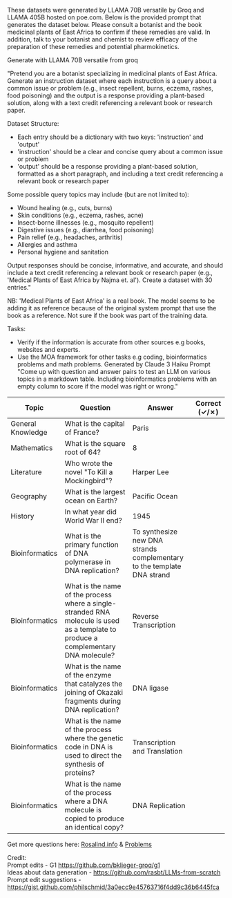 These datasets were generated by LLAMA 70B versatile by Groq and LLAMA 405B hosted on poe.com. Below is the provided prompt that generates the dataset
below. Please consult a botanist and the book medicinal plants of East Africa to confirm if these remedies are valid. In addition, talk to your 
botanist and chemist to review efficacy of the preparation of these remedies and potential pharmokinetics.  

Generate with LLAMA 70B versatile from groq

"Pretend you are a botanist specializing in medicinal plants of East Africa. Generate an instruction dataset where each instruction is a query about a common issue or problem (e.g., insect repellent, burns, eczema, rashes, food poisoning) and the output is a response providing a plant-based solution, along with a text credit referencing a relevant book or research paper.

Dataset Structure:

- Each entry should be a dictionary with two keys: 'instruction' and 'output'
- 'instruction' should be a clear and concise query about a common issue or problem
- 'output' should be a response providing a plant-based solution, formatted as a short paragraph, and including a text credit referencing a relevant book or research paper

Some possible query topics may include (but are not limited to):

* Wound healing (e.g., cuts, burns)
* Skin conditions (e.g., eczema, rashes, acne)
* Insect-borne illnesses (e.g., mosquito repellent)
* Digestive issues (e.g., diarrhea, food poisoning)
* Pain relief (e.g., headaches, arthritis)
* Allergies and asthma
* Personal hygiene and sanitation

Output responses should be concise, informative, and accurate, and should include a text credit referencing a relevant book or research paper (e.g., 'Medical Plants of East Africa by Najma et. al'). Create a dataset with 30 entries."

NB: 'Medical Plants of East Africa' is a real book. The model seems to be adding it as reference because of the original system prompt that use the book as a reference. Not sure if the book was part of the training data.  

Tasks:
- Verify if the information is accurate from other sources e.g books, websites and experts.
- Use the MOA framework for other tasks e.g coding, bioinformatics problems and math problems. Generated by Claude 3 Haiku
Prompt "Come up with question and answer pairs to test an LLM on various topics in a markdown table. Including bioinformatics problems with an empty column to score if the model was right or wrong."

| Topic | Question | Answer | Correct (✓/✗) |
| --- | --- | --- | --- |
| General Knowledge | What is the capital of France? | Paris | |
| Mathematics | What is the square root of 64? | 8 | |
| Literature | Who wrote the novel "To Kill a Mockingbird"? | Harper Lee | |
| Geography | What is the largest ocean on Earth? | Pacific Ocean | |
| History | In what year did World War II end? | 1945 | |
| Bioinformatics | What is the primary function of DNA polymerase in DNA replication? | To synthesize new DNA strands complementary to the template DNA strand | |
| Bioinformatics | What is the name of the process where a single-stranded RNA molecule is used as a template to produce a complementary DNA molecule? | Reverse Transcription | |
| Bioinformatics | What is the name of the enzyme that catalyzes the joining of Okazaki fragments during DNA replication? | DNA ligase | |
| Bioinformatics | What is the name of the process where the genetic code in DNA is used to direct the synthesis of proteins? | Transcription and Translation | |
| Bioinformatics | What is the name of the process where a DNA molecule is copied to produce an identical copy? | DNA Replication | |

Get more questions here: [Rosalind.info](https://rosalind.info) & [Problems](https://rosalind.info/problems/list-view/)    

Credit:    
Prompt edits - G1 https://github.com/bklieger-groq/g1    
Ideas about data generation - https://github.com/rasbt/LLMs-from-scratch   
Prompt edit suggestions - https://gist.github.com/philschmid/3a0ecc9e45763716f4dd9c36b6445fca   
